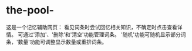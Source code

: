 # the-pool-
这是一个记忆辅助网页：   看见词条时尝试回忆相关知识，不确定时点击查看详情。   可通过'添加'、'删除'和'清空'功能管理词条。   '随机'功能可随机显示部分词条，'数量'功能可调整显示数量或重排词条。
